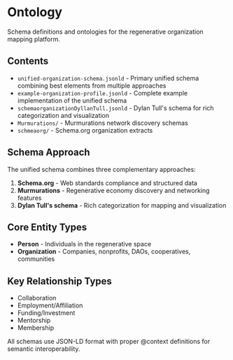 # Ontology

Schema definitions and ontologies for the regenerative organization mapping platform.

## Contents

- `unified-organization-schema.jsonld` - Primary unified schema combining best elements from multiple approaches
- `example-organization-profile.jsonld` - Complete example implementation of the unified schema
- `schemaorganizationDyllanTull.jsonld` - Dylan Tull's schema for rich categorization and visualization
- `Murmurations/` - Murmurations network discovery schemas
- `schmeaorg/` - Schema.org organization extracts

## Schema Approach

The unified schema combines three complementary approaches:

1. **Schema.org** - Web standards compliance and structured data
2. **Murmurations** - Regenerative economy discovery and networking features  
3. **Dylan Tull's schema** - Rich categorization for mapping and visualization

## Core Entity Types

- **Person** - Individuals in the regenerative space
- **Organization** - Companies, nonprofits, DAOs, cooperatives, communities

## Key Relationship Types

- Collaboration
- Employment/Affiliation
- Funding/Investment
- Mentorship
- Membership

All schemas use JSON-LD format with proper @context definitions for semantic interoperability.